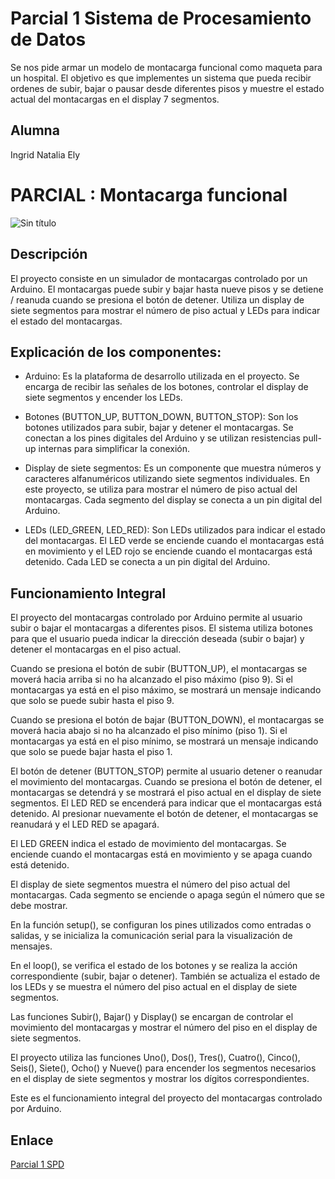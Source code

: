 # Parcial 1 Sistema de Procesamiento de Datos
Se nos pide armar un modelo de montacarga funcional como maqueta para un hospital. El
objetivo es que implementes un sistema que pueda recibir ordenes de subir, bajar o pausar
desde diferentes pisos y muestre el estado actual del montacargas en el display 7 segmentos.
## Alumna 
Ingrid Natalia Ely

# PARCIAL : Montacarga funcional
![Sin título](https://github.com/IngridNataliaEly/Parciales-SPD/assets/108601149/ae37e359-3eb5-41ca-b689-c1ef5808c162)

## Descripción
El proyecto consiste en un simulador de montacargas controlado por un Arduino. El montacargas puede subir y bajar hasta nueve pisos y se detiene / reanuda cuando se presiona el botón de detener. Utiliza un display de siete segmentos para mostrar el número de piso actual y LEDs para indicar el estado del montacargas.



## Explicación de los componentes:

- Arduino: Es la plataforma de desarrollo utilizada en el proyecto. Se encarga de recibir las señales de los botones, controlar el display de siete segmentos y encender los LEDs.

- Botones (BUTTON_UP, BUTTON_DOWN, BUTTON_STOP): Son los botones utilizados para subir, bajar y detener el montacargas. Se conectan a los pines digitales del Arduino y se utilizan resistencias pull-up internas para simplificar la conexión.

- Display de siete segmentos: Es un componente que muestra números y caracteres alfanuméricos utilizando siete segmentos individuales. En este proyecto, se utiliza para mostrar el número de piso actual del montacargas. Cada segmento del display se conecta a un pin digital del Arduino.

- LEDs (LED_GREEN, LED_RED): Son LEDs utilizados para indicar el estado del montacargas. El LED verde se enciende cuando el montacargas está en movimiento y el LED rojo se enciende cuando el montacargas está detenido. Cada LED se conecta a un pin digital del Arduino.

## Funcionamiento Integral
El proyecto del montacargas controlado por Arduino permite al usuario subir o bajar el montacargas a diferentes pisos. El sistema utiliza botones para que el usuario pueda indicar la dirección deseada (subir o bajar) y detener el montacargas en el piso actual.

Cuando se presiona el botón de subir (BUTTON_UP), el montacargas se moverá hacia arriba si no ha alcanzado el piso máximo (piso 9). Si el montacargas ya está en el piso máximo, se mostrará un mensaje indicando que solo se puede subir hasta el piso 9.

Cuando se presiona el botón de bajar (BUTTON_DOWN), el montacargas se moverá hacia abajo si no ha alcanzado el piso mínimo (piso 1). Si el montacargas ya está en el piso mínimo, se mostrará un mensaje indicando que solo se puede bajar hasta el piso 1.

El botón de detener (BUTTON_STOP) permite al usuario detener o reanudar el movimiento del montacargas. Cuando se presiona el botón de detener, el montacargas se detendrá y se mostrará el piso actual en el display de siete segmentos. El LED RED se encenderá para indicar que el montacargas está detenido. Al presionar nuevamente el botón de detener, el montacargas se reanudará y el LED RED se apagará.

El LED GREEN indica el estado de movimiento del montacargas. Se enciende cuando el montacargas está en movimiento y se apaga cuando está detenido.

El display de siete segmentos muestra el número del piso actual del montacargas. Cada segmento se enciende o apaga según el número que se debe mostrar.

En la función setup(), se configuran los pines utilizados como entradas o salidas, y se inicializa la comunicación serial para la visualización de mensajes.

En el loop(), se verifica el estado de los botones y se realiza la acción correspondiente (subir, bajar o detener). También se actualiza el estado de los LEDs y se muestra el número del piso actual en el display de siete segmentos.

Las funciones Subir(), Bajar() y Display() se encargan de controlar el movimiento del montacargas y mostrar el número del piso en el display de siete segmentos.

El proyecto utiliza las funciones Uno(), Dos(), Tres(), Cuatro(), Cinco(), Seis(), Siete(), Ocho() y Nueve() para encender los segmentos necesarios en el display de siete segmentos y mostrar los dígitos correspondientes.

Este es el funcionamiento integral del proyecto del montacargas controlado por Arduino.

## Enlace 
[Parcial 1 SPD](https://www.tinkercad.com/things/lnlCAm9TDYs)
